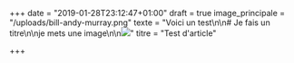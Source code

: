 +++
date = "2019-01-28T23:12:47+01:00"
draft = true
image_principale = "/uploads/bill-andy-murray.png"
texte = "Voici un test\n\n# Je fais un titre\n\nje mets une image\n\n![](/uploads/OUIR8325.jpg)"
titre = "Test d'article"

+++
